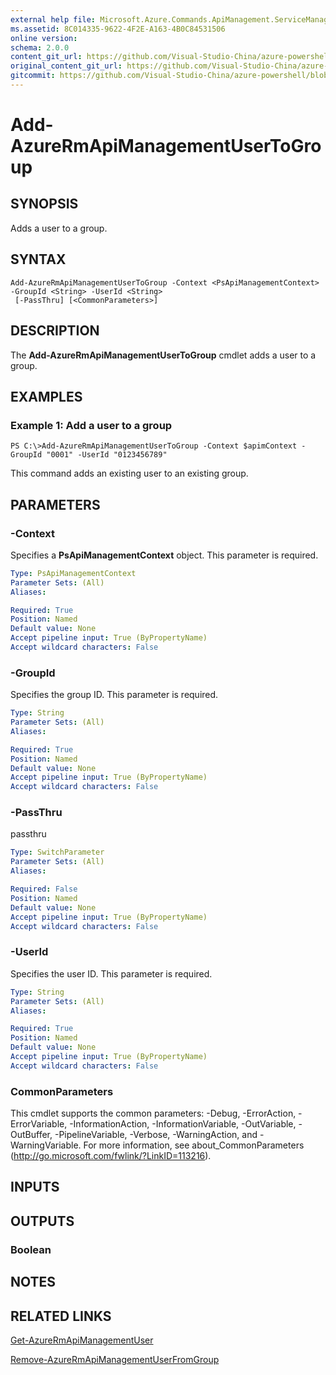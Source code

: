 ```yaml
---
external help file: Microsoft.Azure.Commands.ApiManagement.ServiceManagement.dll-Help.xml
ms.assetid: 8C014335-9622-4F2E-A163-4B0C84531506
online version:
schema: 2.0.0
content_git_url: https://github.com/Visual-Studio-China/azure-powershell/blob/preview/src/ResourceManager/ApiManagement/Commands.ApiManagement/help/Add-AzureRmApiManagementUserToGroup.md
original_content_git_url: https://github.com/Visual-Studio-China/azure-powershell/blob/preview/src/ResourceManager/ApiManagement/Commands.ApiManagement/help/Add-AzureRmApiManagementUserToGroup.md
gitcommit: https://github.com/Visual-Studio-China/azure-powershell/blob/8810c0614b76be8d014616888a4ae7733a452af9
---
```


# Add-AzureRmApiManagementUserToGroup

## SYNOPSIS
Adds a user to a group.

## SYNTAX

```
Add-AzureRmApiManagementUserToGroup -Context <PsApiManagementContext> -GroupId <String> -UserId <String>
 [-PassThru] [<CommonParameters>]
```

## DESCRIPTION
The **Add-AzureRmApiManagementUserToGroup** cmdlet adds a user to a group.

## EXAMPLES

### Example 1: Add a user to a group
```
PS C:\>Add-AzureRmApiManagementUserToGroup -Context $apimContext -GroupId "0001" -UserId "0123456789"
```

This command adds an existing user to an existing group.

## PARAMETERS

### -Context
Specifies a **PsApiManagementContext** object.
This parameter is required.

```yaml
Type: PsApiManagementContext
Parameter Sets: (All)
Aliases: 

Required: True
Position: Named
Default value: None
Accept pipeline input: True (ByPropertyName)
Accept wildcard characters: False
```

### -GroupId
Specifies the group ID.
This parameter is required.

```yaml
Type: String
Parameter Sets: (All)
Aliases: 

Required: True
Position: Named
Default value: None
Accept pipeline input: True (ByPropertyName)
Accept wildcard characters: False
```

### -PassThru
passthru

```yaml
Type: SwitchParameter
Parameter Sets: (All)
Aliases: 

Required: False
Position: Named
Default value: None
Accept pipeline input: True (ByPropertyName)
Accept wildcard characters: False
```

### -UserId
Specifies the user ID.
This parameter is required.

```yaml
Type: String
Parameter Sets: (All)
Aliases: 

Required: True
Position: Named
Default value: None
Accept pipeline input: True (ByPropertyName)
Accept wildcard characters: False
```

### CommonParameters
This cmdlet supports the common parameters: -Debug, -ErrorAction, -ErrorVariable, -InformationAction, -InformationVariable, -OutVariable, -OutBuffer, -PipelineVariable, -Verbose, -WarningAction, and -WarningVariable. For more information, see about_CommonParameters (http://go.microsoft.com/fwlink/?LinkID=113216).

## INPUTS

## OUTPUTS

### Boolean

## NOTES

## RELATED LINKS

[Get-AzureRmApiManagementUser](./Get-AzureRmApiManagementUser.md)

[Remove-AzureRmApiManagementUserFromGroup](./Remove-AzureRmApiManagementUserFromGroup.md)


